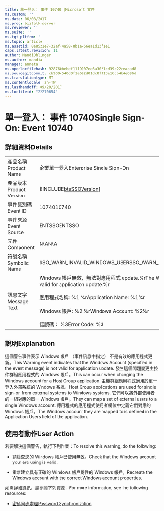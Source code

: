 ```yaml
---
title: 單一登入： 事件 10740 |Microsoft 文件
ms.custom: ''
ms.date: 06/08/2017
ms.prod: biztalk-server
ms.reviewer: ''
ms.suite: ''
ms.tgt_pltfrm: ''
ms.topic: article
ms.assetid: 8e8521e7-32af-4a58-8b1a-66ea1d13f1e1
caps.latest.revision: 11
author: MandiOhlinger
ms.author: mandia
manager: anneta
ms.openlocfilehash: 928760bebef1119207ee6a3021cd39c22ceacad8
ms.sourcegitcommit: cb908c540d8f1a692d01dc8f313e16cb4b4e696d
ms.translationtype: MT
ms.contentlocale: zh-TW
ms.lasthandoff: 09/20/2017
ms.locfileid: "22270654"
---
```

# <a name="single-sign-on-event-10740"></a><span data-ttu-id="7898d-102">單一登入： 事件 10740</span><span class="sxs-lookup"><span data-stu-id="7898d-102">Single Sign-On: Event 10740</span></span>
## <a name="details"></a><span data-ttu-id="7898d-103">詳細資料</span><span class="sxs-lookup"><span data-stu-id="7898d-103">Details</span></span>  
  
|||  
|-|-|  
|<span data-ttu-id="7898d-104">產品名稱</span><span class="sxs-lookup"><span data-stu-id="7898d-104">Product Name</span></span>|<span data-ttu-id="7898d-105">企業單一登入</span><span class="sxs-lookup"><span data-stu-id="7898d-105">Enterprise Single Sign-On</span></span>|  
|<span data-ttu-id="7898d-106">產品版本</span><span class="sxs-lookup"><span data-stu-id="7898d-106">Product Version</span></span>|[!INCLUDE[btsSSOVersion](../includes/btsssoversion-md.md)]|  
|<span data-ttu-id="7898d-107">事件識別碼</span><span class="sxs-lookup"><span data-stu-id="7898d-107">Event ID</span></span>|<span data-ttu-id="7898d-108">10740</span><span class="sxs-lookup"><span data-stu-id="7898d-108">10740</span></span>|  
|<span data-ttu-id="7898d-109">事件來源</span><span class="sxs-lookup"><span data-stu-id="7898d-109">Event Source</span></span>|<span data-ttu-id="7898d-110">ENTSSO</span><span class="sxs-lookup"><span data-stu-id="7898d-110">ENTSSO</span></span>|  
|<span data-ttu-id="7898d-111">元件</span><span class="sxs-lookup"><span data-stu-id="7898d-111">Component</span></span>|<span data-ttu-id="7898d-112">N\A</span><span class="sxs-lookup"><span data-stu-id="7898d-112">N\A</span></span>|  
|<span data-ttu-id="7898d-113">符號名稱</span><span class="sxs-lookup"><span data-stu-id="7898d-113">Symbolic Name</span></span>|<span data-ttu-id="7898d-114">SSO_WARN_INVALID_WINDOWS_USER</span><span class="sxs-lookup"><span data-stu-id="7898d-114">SSO_WARN_INVALID_WINDOWS_USER</span></span>|  
|<span data-ttu-id="7898d-115">訊息文字</span><span class="sxs-lookup"><span data-stu-id="7898d-115">Message Text</span></span>|<span data-ttu-id="7898d-116">Windows 帳戶無效，無法對應用程式 update.%r</span><span class="sxs-lookup"><span data-stu-id="7898d-116">The Windows Account is not valid for application update.%r</span></span><br /><br /> <span data-ttu-id="7898d-117">應用程式名稱: %1 %r</span><span class="sxs-lookup"><span data-stu-id="7898d-117">Application Name: %1%r</span></span><br /><br /> <span data-ttu-id="7898d-118">Windows 帳戶: %2 %r</span><span class="sxs-lookup"><span data-stu-id="7898d-118">Windows Account: %2%r</span></span><br /><br /> <span data-ttu-id="7898d-119">錯誤碼： %3</span><span class="sxs-lookup"><span data-stu-id="7898d-119">Error Code: %3</span></span>|  
  
## <a name="explanation"></a><span data-ttu-id="7898d-120">說明</span><span class="sxs-lookup"><span data-stu-id="7898d-120">Explanation</span></span>  
 <span data-ttu-id="7898d-121">這個警告事件表示 Windows 帳戶 （事件訊息中指定） 不是有效的應用程式更新。</span><span class="sxs-lookup"><span data-stu-id="7898d-121">This Warning event indicates that the Windows Account (specified in the event message) is not valid for application update.</span></span> <span data-ttu-id="7898d-122">發生這個問題變更主控件群組應用程式的 Windows 帳戶。</span><span class="sxs-lookup"><span data-stu-id="7898d-122">This can occur when changing the Windows account for a Host Group application.</span></span> <span data-ttu-id="7898d-123">主機群組應用程式適用於單一登入外部系統的 Windows 系統。</span><span class="sxs-lookup"><span data-stu-id="7898d-123">Host Group applications are used for single sign-on from external systems to Windows systems.</span></span> <span data-ttu-id="7898d-124">它們可以將外部使用者的一組對應的單一 Windows 帳戶。</span><span class="sxs-lookup"><span data-stu-id="7898d-124">They can map a set of external users to a single Windows account.</span></span> <span data-ttu-id="7898d-125">應用程式的應用程式使用者欄位中定義它們對應的 Windows 帳戶。</span><span class="sxs-lookup"><span data-stu-id="7898d-125">The Windows account they are mapped to is defined in the Application Users field of the application.</span></span>  
  
## <a name="user-action"></a><span data-ttu-id="7898d-126">使用者動作</span><span class="sxs-lookup"><span data-stu-id="7898d-126">User Action</span></span>  
 <span data-ttu-id="7898d-127">若要解決這個警告，執行下列作業：</span><span class="sxs-lookup"><span data-stu-id="7898d-127">To resolve this warning, do the following:</span></span>  
  
-   <span data-ttu-id="7898d-128">請檢查您的 Windows 帳戶已使用無效。</span><span class="sxs-lookup"><span data-stu-id="7898d-128">Check that the Windows account your are using is valid.</span></span>  
  
-   <span data-ttu-id="7898d-129">重新建立具有正確的 Windows 帳戶屬性的 Windows 帳戶。</span><span class="sxs-lookup"><span data-stu-id="7898d-129">Recreate the Windows account with the correct Windows account properties.</span></span>  
  
 <span data-ttu-id="7898d-130">如需詳細資訊，請參閱下列資源：</span><span class="sxs-lookup"><span data-stu-id="7898d-130">For more information, see the following resources:</span></span>  
  
-   [<span data-ttu-id="7898d-131">密碼同步處理</span><span class="sxs-lookup"><span data-stu-id="7898d-131">Password Synchronization</span></span>](../core/password-synchronization2.md)